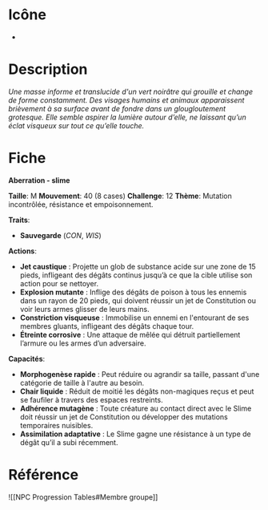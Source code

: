 
# Icône
-

# Description
*Une masse informe et translucide d'un vert noirâtre qui grouille et change de forme constamment. Des visages humains et animaux apparaissent brièvement à sa surface avant de fondre dans un glougloutement grotesque. Elle semble aspirer la lumière autour d’elle, ne laissant qu’un éclat visqueux sur tout ce qu’elle touche.*

# Fiche
**Aberration - slime**

**Taille**: M
**Mouvement**: 40 (8 cases)
**Challenge**: 12
**Thème**: Mutation incontrôlée, résistance et empoisonnement.

**Traits**:
- **Sauvegarde** (*CON*, *WIS*)

**Actions**:
- **Jet caustique** : Projette un glob de substance acide sur une zone de 15 pieds, infligeant des dégâts continus jusqu’à ce que la cible utilise son action pour se nettoyer.
- **Explosion mutante** : Inflige des dégâts de poison à tous les ennemis dans un rayon de 20 pieds, qui doivent réussir un jet de Constitution ou voir leurs armes glisser de leurs mains.
- **Constriction visqueuse** : Immobilise un ennemi en l'entourant de ses membres gluants, infligeant des dégâts chaque tour.
- **Étreinte corrosive** : Une attaque de mêlée qui détruit partiellement l’armure ou les armes d’un adversaire.

**Capacités**:
- **Morphogenèse rapide** : Peut réduire ou agrandir sa taille, passant d'une catégorie de taille à l'autre au besoin.
- **Chair liquide** : Réduit de moitié les dégâts non-magiques reçus et peut se faufiler à travers des espaces restreints.
- **Adhérence mutagène** : Toute créature au contact direct avec le Slime doit réussir un jet de Constitution ou développer des mutations temporaires nuisibles.
- **Assimilation adaptative** : Le Slime gagne une résistance à un type de dégât qu’il a subi récemment.

# Référence
![[NPC Progression Tables#Membre groupe]]
